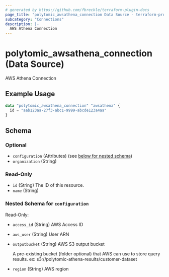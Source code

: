 ```yaml
---
# generated by https://github.com/fbreckle/terraform-plugin-docs
page_title: "polytomic_awsathena_connection Data Source - terraform-provider-polytomic"
subcategory: "Connections"
description: |-
  AWS Athena Connection
---
```


# polytomic_awsathena_connection (Data Source)

AWS Athena Connection

## Example Usage

```terraform
data "polytomic_awsathena_connection" "awsathena" {
  id = "aab123aa-27f3-abc1-9999-abcde123a4aa"
}
```

<!-- schema generated by tfplugindocs -->
## Schema

### Optional

- `configuration` (Attributes) (see [below for nested schema](#nestedatt--configuration))
- `organization` (String)

### Read-Only

- `id` (String) The ID of this resource.
- `name` (String)

<a id="nestedatt--configuration"></a>
### Nested Schema for `configuration`

Read-Only:

- `access_id` (String) AWS Access ID
- `aws_user` (String) User ARN
- `outputbucket` (String) AWS S3 output bucket

    A pre-existing bucket (folder optional) that AWS can use to store query results. ex: s3://polytomic-athena-results/customer-dataset
- `region` (String) AWS region


